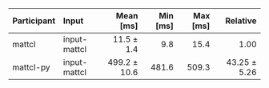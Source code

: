 | Participant | Input | Mean [ms] | Min [ms] | Max [ms] | Relative |
|:---|:---|---:|---:|---:|---:|
| mattcl | input-mattcl | 11.5 ± 1.4 | 9.8 | 15.4 | 1.00 |
| mattcl-py | input-mattcl | 499.2 ± 10.6 | 481.6 | 509.3 | 43.25 ± 5.26 |
